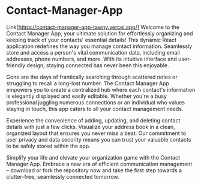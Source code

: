 # Contact-Manager-App
Link[https://contact-manager-app-tawny.vercel.app/]
Welcome to the Contact Manager App, your ultimate solution for effortlessly organizing and keeping track of your contacts' essential details! This dynamic React application redefines the way you manage contact information. Seamlessly store and access a person's vital communication data, including email addresses, phone numbers, and more. With its intuitive interface and user-friendly design, staying connected has never been this enjoyable.

Gone are the days of frantically searching through scattered notes or struggling to recall a long-lost number. The Contact Manager App empowers you to create a centralized hub where each contact's information is elegantly displayed and easily editable. Whether you're a busy professional juggling numerous connections or an individual who values staying in touch, this app caters to all your contact management needs.

Experience the convenience of adding, updating, and deleting contact details with just a few clicks. Visualize your address book in a clean, organized layout that ensures you never miss a beat. Our commitment to user privacy and data security means you can trust your valuable contacts to be safely stored within the app.

Simplify your life and elevate your organization game with the Contact Manager App. Embrace a new era of efficient communication management – download or fork the repository now and take the first step towards a clutter-free, seamlessly connected tomorrow.
